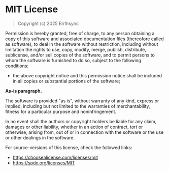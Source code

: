 # MIT License

> Copyright (c) 2025 Birthsync

Permission is hereby granted, free of charge, to any person obtaining a copy of
this software and associated documentation files (thereofore called as software),
to deal in the software without restriction, including without limitation the rights
to use, copy, modify, merge, publish, distribute, sublicense, and/or sell copies
of the software, and to permit persons to whom the software is furnished to do so,
subject to the following conditions:

- the above copyright notice and this permission notice shall be included in all
  copies or substantial portions of the software;

**As-is paragraph.**

The software is provided "as is", without warranty of any kind, express or implied,
including but not limited to the warranties of merchantability, fitness for a particular
purpose and noninfringement.

In no event shall the authors or copyright holders be liable for any claim, damages
or other liability, whether in an action of contract, tort or otherwise, arising
from, out of or in connection with the software or the use or other dealings in
the software.

For source-versions of this license, check the followed links:

- <https://choosealicense.com/licenses/mit>
- <https://spdx.org/licenses/MIT>
